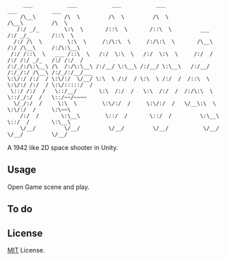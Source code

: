          ___           ___           ___           ___                         ___           ___
        /\__\         /\  \         /\  \         /\  \                       /\__\         /\  \
       /:/ _/_        \:\  \       /::\  \       /::\  \         ___         /:/ _/_       /::\  \
      /:/ /\  \        \:\  \     /:/\:\  \     /:/\:\  \       /\__\       /:/ /\__\     /:/\:\__\
     /:/ /::\  \   ___ /::\  \   /:/  \:\  \   /:/  \:\  \     /:/  /      /:/ /:/ _/_   /:/ /:/  /
    /:/_/:/\:\__\ /\  /:/\:\__\ /:/__/ \:\__\ /:/__/ \:\__\   /:/__/      /:/_/:/ /\__\ /:/_/:/__/___
    \:\/:/ /:/  / \:\/:/  \/__/ \:\  \ /:/  / \:\  \ /:/  /  /::\  \      \:\/:/ /:/  / \:\/:::::/  /
     \::/ /:/  /   \::/__/       \:\  /:/  /   \:\  /:/  /  /:/\:\  \      \::/_/:/  /   \::/~~/~~~~
      \/_/:/  /     \:\  \        \:\/:/  /     \:\/:/  /   \/__\:\  \      \:\/:/  /     \:\~~\
        /:/  /       \:\__\        \::/  /       \::/  /         \:\__\      \::/  /       \:\__\
        \/__/         \/__/         \/__/         \/__/           \/__/       \/__/         \/__/

A 1942 like 2D space shooter in Unity.

## Usage

Open Game scene and play.

## To do


## License

[MIT](https://www.google.com) License.